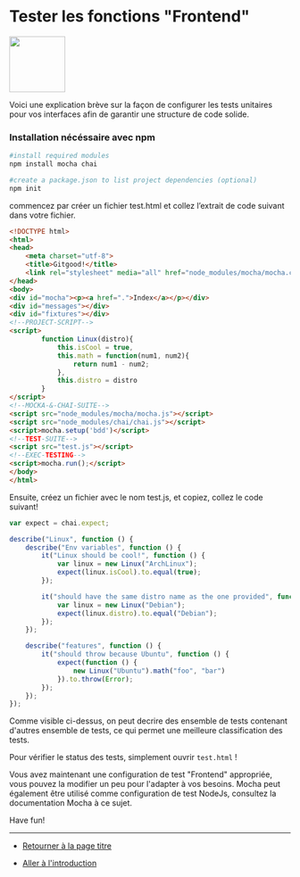 # Tester les fonctions "Frontend"

<img src="https://cdn-images-1.medium.com/max/1200/0*gV7fEaDKRGwpprdj.png" height="100"/> 

Voici une explication brève sur la façon de configurer les tests unitaires pour vos interfaces afin de garantir une structure de code solide.

### Installation nécéssaire avec npm

```bash
#install required modules
npm install mocha chai

#create a package.json to list project dependencies (optional) 
npm init
```

commencez par créer un fichier test.html et collez l’extrait de code suivant dans votre fichier.

```html
<!DOCTYPE html>
<html>
<head>
    <meta charset="utf-8">
    <title>Gitgood!</title>
    <link rel="stylesheet" media="all" href="node_modules/mocha/mocha.css">
</head>
<body>
<div id="mocha"><p><a href=".">Index</a></p></div>
<div id="messages"></div>
<div id="fixtures"></div>
<!--PROJECT-SCRIPT-->
<script>
        function Linux(distro){
            this.isCool = true,
            this.math = function(num1, num2){
                return num1 - num2;
            },
            this.distro = distro
        }
</script>
<!--MOCKA-&-CHAI-SUITE-->
<script src="node_modules/mocha/mocha.js"></script>
<script src="node_modules/chai/chai.js"></script>
<script>mocha.setup('bdd')</script>
<!--TEST-SUITE-->
<script src="test.js"></script>
<!--EXEC-TESTING-->
<script>mocha.run();</script>
</body>
</html>
```

Ensuite, créez un fichier avec le nom test.js, et copiez, collez le code suivant!

```javascript
var expect = chai.expect;

describe("Linux", function () {
    describe("Env variables", function () {
        it("Linux should be cool!", function () {
            var linux = new Linux("ArchLinux");
            expect(linux.isCool).to.equal(true);
        });

        it("should have the same distro name as the one provided", function () {
            var linux = new Linux("Debian");
            expect(linux.distro).to.equal("Debian");
        });
    });

    describe("features", function () {
        it("should throw because Ubuntu", function () {
            expect(function () {
                new Linux("Ubuntu").math("foo", "bar")
            }).to.throw(Error);
        });
    });
});
```

Comme visible ci-dessus, on peut decrire des ensemble de tests contenant d'autres ensemble de tests, ce qui permet une meilleure classification des tests.

Pour vérifier le status des tests, simplement ouvrir ```test.html``` !

Vous avez maintenant une configuration de test "Frontend" appropriée, vous pouvez la modifier un peu pour l'adapter à vos besoins. Mocha peut également être utilisé comme configuration de test NodeJs, consultez la documentation Mocha à ce sujet.

Have fun!

---

* [Retourner à la page titre](https://github.com/MathieuAuclair/ReactPlayground/blob/master/Documentation/FRONTPAGE.md)

* [Aller à l'introduction](https://github.com/MathieuAuclair/ReactPlayground/blob/master/Documentation/INTRO.md)
